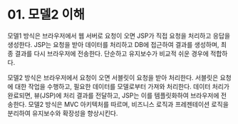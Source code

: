 # 01. 모델2 이해
모델1 방식은 브라우저에서 웹 서버로 요청이 오면 JSP가 직접 요청을 처리하고 응답을 생성한다.
JSP는 요청을 받아 데이터를 처리하고 DB에 접근하여 결과를 생성하며, 최종 결과를 다시 브라우저에 전송한다.
단순하고 유지보수가 비교적 쉬운 경우에 적합하다.

모델2 방식은 브라우저에서 요청이 오면 서블릿이 요청을 받아 처리한다.
서블릿은 요청에 대한 작업을 수행하고, 필요한 데이터를 모델로부터 가져와 처리한다.
데이터 처리가 완료되면, 뷰(JSP)에 처리 결과를 전달하고, JSP는 이를 템플릿화하여 브라우저에 전송한다.
모델2 방식은 MVC 아키텍처를 따르며, 비즈니스 로직과 프레젠테이션 로직을 분리하여 유지보수와 확장성을 향상시킨다.
